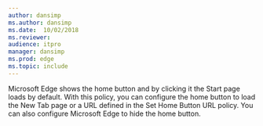 ```yaml
---
author: dansimp
ms.author: dansimp
ms.date:  10/02/2018
ms.reviewer: 
audience: itpromanager: dansimp
ms.prod: edge
ms.topic: include
---
```


Microsoft Edge shows the home button and by clicking it the Start page loads by default. With this policy, you can configure the home button to load the New Tab page or a URL defined in the Set Home Button URL policy. You can also configure Microsoft Edge to hide the home button. 
